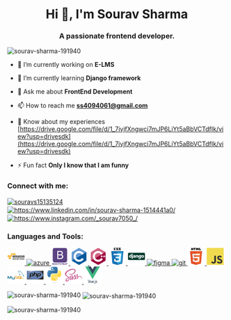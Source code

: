 <h1 align="center">Hi 👋, I'm Sourav Sharma</h1>
<h3 align="center">A passionate frontend developer.</h3>

<p align="left"> <img src="https://komarev.com/ghpvc/?username=sourav-sharma-191940&label=Profile%20views&color=0e75b6&style=flat" alt="sourav-sharma-191940" /> </p>

- 🔭 I’m currently working on **E-LMS**

- 🌱 I’m currently learning **Django framework**

- 💬 Ask me about **FrontEnd Development**

- 📫 How to reach me **ss4094061@gmail.com**

- 📄 Know about my experiences [https://drive.google.com/file/d/1_7ivjfXngwci7mJP6LiYt5aBbVCTdfIk/view?usp=drivesdk](https://drive.google.com/file/d/1_7ivjfXngwci7mJP6LiYt5aBbVCTdfIk/view?usp=drivesdk)

- ⚡ Fun fact **Only I know that I am funny**

<h3 align="left">Connect with me:</h3>
<p align="left">
<a href="https://twitter.com/souravs15135124" target="blank"><img align="center" src="https://raw.githubusercontent.com/rahuldkjain/github-profile-readme-generator/neutral-icons/src/images/icons/Social/twitter.svg" alt="souravs15135124" height="30" width="40" /></a>
<a href="https://linkedin.com/in/https://www.linkedin.com/in/sourav-sharma-1514441a0/" target="blank"><img align="center" src="https://raw.githubusercontent.com/rahuldkjain/github-profile-readme-generator/neutral-icons/src/images/icons/Social/linked-in-alt.svg" alt="https://www.linkedin.com/in/sourav-sharma-1514441a0/" height="30" width="40" /></a>
<a href="https://instagram.com/https://www.instagram.com/_sourav7050_/" target="blank"><img align="center" src="https://raw.githubusercontent.com/rahuldkjain/github-profile-readme-generator/neutral-icons/src/images/icons/Social/instagram.svg" alt="https://www.instagram.com/_sourav7050_/" height="30" width="40" /></a>
</p>

<h3 align="left">Languages and Tools:</h3>
<p align="left"> <a href="https://aws.amazon.com" target="_blank"> <img src="https://raw.githubusercontent.com/devicons/devicon/master/icons/amazonwebservices/amazonwebservices-original-wordmark.svg" alt="aws" width="40" height="40"/> </a> <a href="https://azure.microsoft.com/en-in/" target="_blank"> <img src="https://www.vectorlogo.zone/logos/microsoft_azure/microsoft_azure-icon.svg" alt="azure" width="40" height="40"/> </a> <a href="https://getbootstrap.com" target="_blank"> <img src="https://raw.githubusercontent.com/devicons/devicon/master/icons/bootstrap/bootstrap-plain-wordmark.svg" alt="bootstrap" width="40" height="40"/> </a> <a href="https://www.cprogramming.com/" target="_blank"> <img src="https://raw.githubusercontent.com/devicons/devicon/master/icons/c/c-original.svg" alt="c" width="40" height="40"/> </a> <a href="https://www.w3schools.com/cpp/" target="_blank"> <img src="https://raw.githubusercontent.com/devicons/devicon/master/icons/cplusplus/cplusplus-original.svg" alt="cplusplus" width="40" height="40"/> </a> <a href="https://www.w3schools.com/css/" target="_blank"> <img src="https://raw.githubusercontent.com/devicons/devicon/master/icons/css3/css3-original-wordmark.svg" alt="css3" width="40" height="40"/> </a> <a href="https://www.djangoproject.com/" target="_blank"> <img src="https://raw.githubusercontent.com/devicons/devicon/master/icons/django/django-original.svg" alt="django" width="40" height="40"/> </a> <a href="https://www.figma.com/" target="_blank"> <img src="https://www.vectorlogo.zone/logos/figma/figma-icon.svg" alt="figma" width="40" height="40"/> </a> <a href="https://git-scm.com/" target="_blank"> <img src="https://www.vectorlogo.zone/logos/git-scm/git-scm-icon.svg" alt="git" width="40" height="40"/> </a> <a href="https://www.w3.org/html/" target="_blank"> <img src="https://raw.githubusercontent.com/devicons/devicon/master/icons/html5/html5-original-wordmark.svg" alt="html5" width="40" height="40"/> </a> <a href="https://developer.mozilla.org/en-US/docs/Web/JavaScript" target="_blank"> <img src="https://raw.githubusercontent.com/devicons/devicon/master/icons/javascript/javascript-original.svg" alt="javascript" width="40" height="40"/> </a> <a href="https://www.mysql.com/" target="_blank"> <img src="https://raw.githubusercontent.com/devicons/devicon/master/icons/mysql/mysql-original-wordmark.svg" alt="mysql" width="40" height="40"/> </a> <a href="https://www.php.net" target="_blank"> <img src="https://raw.githubusercontent.com/devicons/devicon/master/icons/php/php-original.svg" alt="php" width="40" height="40"/> </a> <a href="https://www.python.org" target="_blank"> <img src="https://raw.githubusercontent.com/devicons/devicon/master/icons/python/python-original.svg" alt="python" width="40" height="40"/> </a> <a href="https://sass-lang.com" target="_blank"> <img src="https://raw.githubusercontent.com/devicons/devicon/master/icons/sass/sass-original.svg" alt="sass" width="40" height="40"/> </a> <a href="https://vuejs.org/" target="_blank"> <img src="https://raw.githubusercontent.com/devicons/devicon/master/icons/vuejs/vuejs-original-wordmark.svg" alt="vuejs" width="40" height="40"/> </a> </p>

<p><img align="left" src="https://github-readme-stats.vercel.app/api/top-langs?username=sourav-sharma-191940&show_icons=true&locale=en&layout=compact" alt="sourav-sharma-191940" /></p>

<p>&nbsp;<img align="center" src="https://github-readme-stats.vercel.app/api?username=sourav-sharma-191940&show_icons=true&locale=en" alt="sourav-sharma-191940" /></p>

<p><img align="center" src="https://github-readme-streak-stats.herokuapp.com/?user=sourav-sharma-191940&" alt="sourav-sharma-191940" /></p>
